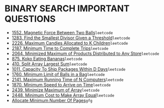 # BINARY SEARCH IMPORTANT QUESTIONS

- [1552. Magnetic Force Between Two Balls](https://leetcode.com/problems/magnetic-force-between-two-balls/)`leetcode`</br>
- [1283. Find the Smallest Divisor Given a Threshold](https://leetcode.com/problems/find-the-smallest-divisor-given-a-threshold/)`leetcode`</br>
- [2226. Maximum Candies Allocated to K Children](https://leetcode.com/problems/maximum-candies-allocated-to-k-children/)`leetcode`</br>
- [2187. Minimum Time to Complete Trips](https://leetcode.com/problems/minimum-time-to-complete-trips/)`leetcode`</br>
- [2064. Minimized Maximum of Products Distributed to Any Store](https://leetcode.com/problems/minimized-maximum-of-products-distributed-to-any-store/)`leetcode`</br>
- [875. Koko Eating Bananas](https://leetcode.com/problems/koko-eating-bananas/)`leetcode`</br>
- [410. Split Array Largest Sum](https://leetcode.com/problems/split-array-largest-sum/)`leetcode`</br>
- [1011. Capacity To Ship Packages Within D Days](https://leetcode.com/problems/capacity-to-ship-packages-within-d-days/)`leetcode`</br>
- [1760. Minimum Limit of Balls in a Bag](https://leetcode.com/problems/minimum-limit-of-balls-in-a-bag/)`leetcode`</br>
- [2141. Maximum Running Time of N Computers](https://leetcode.com/problems/maximum-running-time-of-n-computers/)`leetcode`</br>
- [1870. Minimum Speed to Arrive on Time](https://leetcode.com/problems/minimum-speed-to-arrive-on-time/)`leetcode`</br>
- [2439. Minimize Maximum of Array](https://leetcode.com/problems/minimize-maximum-of-array/)`leetcode`</br>
- [2448. Minimum Cost to Make Array Equal](https://leetcode.com/problems/minimum-cost-to-make-array-equal/)`leetcode`</br>
- [Allocate Minimum Number Of Pages](https://practice.geeksforgeeks.org/problems/allocate-minimum-number-of-pages0937/1)`gfg`</br>